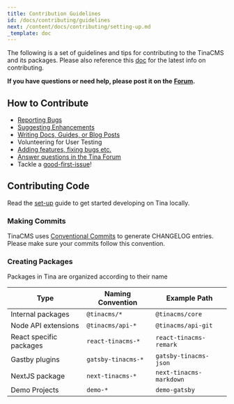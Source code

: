```yaml
---
title: Contribution Guidelines
id: /docs/contributing/guidelines
next: /content/docs/contributing/setting-up.md
_template: doc
---
```


The following is a set of guidelines and tips for contributing to the TinaCMS and its packages. Please also reference this [doc](https://github.com/tinacms/tinacms/blob/master/CONTRIBUTING.md) for the latest info on contributing.

**If you have questions or need help, please post it on the** [**Forum**](https://community.tinacms.org/)**.**

## How to Contribute

- [Reporting Bugs](https://github.com/tinacms/tinacms/issues)
- [Suggesting Enhancements](https://github.com/tinacms/tinacms/issues)
- [Writing Docs, Guides, or Blog Posts](https://github.com/tinacms/tinacms.org)
- Volunteering for User Testing
- [Adding features, fixing bugs etc.](https://github.com/tinacms/tinacms/issues)
- [Answer questions in the Tina Forum](https://community.tinacms.org/)
- Tackle a [good-first-issue](https://github.com/tinacms/tinacms/issues?q=is%3Aissue+is%3Aopen+label%3A%22good+first+issue%22)!

## Contributing Code

Read the [set-up](/docs/contributing/setting-up) guide to get started developing on Tina locally.

### Making Commits

TinaCMS uses [Conventional Commits](https://www.conventionalcommits.org/en/v1.0.0-beta.4/) to generate CHANGELOG entries. Please make sure your commits follow this convention.

### Creating Packages

Packages in Tina are organized according to their name

| Type                    | Naming Convention  | Example Path            |
| ----------------------- | ------------------ | ----------------------- |
| Internal packages       | `@tinacms/*`       | `@tinacms/core`         |
| Node API extensions     | `@tinacms/api-*`   | `@tinacms/api-git`      |
| React specific packages | `react-tinacms-*`  | `react-tinacms-remark`  |
| Gastby plugins          | `gatsby-tinacms-*` | `gatsby-tinacms-json`   |
| NextJS package          | `next-tinacms-*`   | `next-tinacms-markdown` |
| Demo Projects           | `demo-*`           | `demo-gatsby`           |
